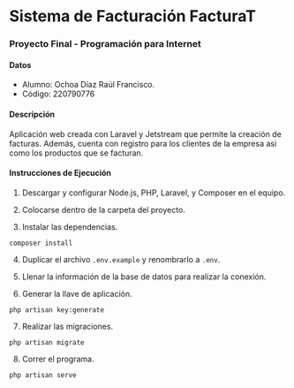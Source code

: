 
# Sistema de Facturación FacturaT

<h3>Proyecto Final - Programación para Internet</h3>

<h4>Datos</h4>

* Alumno: Ochoa Díaz Raúl Francisco.
* Código: 220790776

<h4>Descripción</h4>

Aplicación web creada con Laravel y Jetstream que permite la creación de facturas.
Además, cuenta con registro para los clientes de la empresa asi como los productos que se facturan.

<h4>Instrucciones de Ejecución</h4>

1. Descargar y configurar Node.js, PHP, Laravel, y Composer en el equipo.

2. Colocarse dentro de la carpeta del proyecto.

3. Instalar las dependencias.

```
composer install
```

4. Duplicar el archivo ```.env.example``` y renombrarlo a ```.env```.

5. Llenar la información de la base de datos para realizar la conexión.

6. Generar la llave de aplicación.

```
php artisan key:generate
```

7. Realizar las migraciones.

```
php artisan migrate
```

8. Correr el programa.

```
php artisan serve
```
